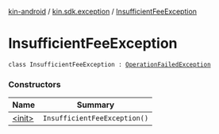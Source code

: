 [kin-android](../../index.md) / [kin.sdk.exception](../index.md) / [InsufficientFeeException](./index.md)

# InsufficientFeeException

`class InsufficientFeeException : `[`OperationFailedException`](../-operation-failed-exception/index.md)

### Constructors

| Name | Summary |
|---|---|
| [&lt;init&gt;](-init-.md) | `InsufficientFeeException()` |
